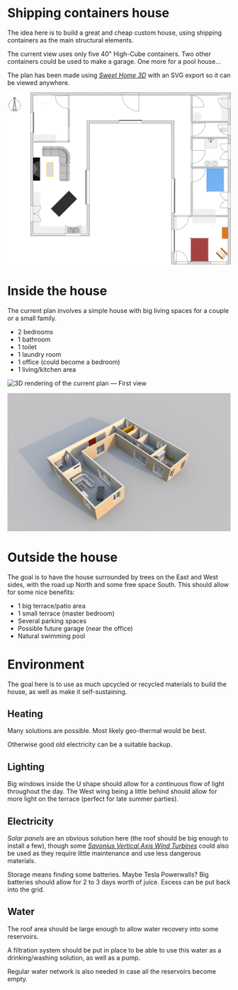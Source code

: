# Shipping containers house

The idea here is to build a great and cheap custom house, using shipping containers as the main structural elements.

The current view uses only five 40" High-Cube containers. Two other containers could be used to make a garage. One more for a pool house…

The plan has been made using [*Sweet Home 3D*](http://www.sweethome3d.com/) with an SVG export so it can be viewed anywhere.

![Current House Plan](3D-Plan.svg)

# Inside the house

The current plan involves a simple house with big living spaces for a couple or a small family.

* 2 bedrooms
* 1 bathroom
* 1 toilet
* 1 laundry room
* 1 office (could become a bedroom)
* 1 living/kitchen area

![3D rendering of the current plan — First view](3D-Plan_Spring_18-00_SE.png)

![3D rendering of the current plan — Second view](3D-Plan_Winter_12-00_SW.png)

# Outside the house

The goal is to have the house surrounded by trees on the East and West sides, with the road up North and some free space South. This should allow for some nice benefits:

* 1 big terrace/patio area
* 1 small terrace (master bedroom)
* Several parking spaces
* Possible future garage (near the office)
* Natural swimming pool

# Environment

The goal here is to use as much upcycled or recycled materials to build the house, as well as make it self-sustaining.

## Heating

Many solutions are possible. Most likely geo-thermal would be best.

Otherwise good old electricity can be a suitable backup.

## Lighting

Big windows inside the U shape should allow for a continuous flow of light throughout the day. The West wing being a little behind should allow for more light on the terrace (perfect for late summer parties).

## Electricity

*Solar panels* are an obvious solution here (the roof should be big enough to install a few), though some [*Savonius Vertical Axis Wind Turbines*](https://www.youtube.com/watch?v=Wlxz-KzebbQ) could also be used as they require little maintenance and use less dangerous materials.

Storage means finding some batteries. Maybe Tesla Powerwalls? Big batteries should allow for 2 to 3 days worth of juice. Excess can be put back into the grid.

## Water

The roof area should be large enough to allow water recovery into some reservoirs.

A filtration system should be put in place to be able to use this water as a drinking/washing solution, as well as a pump.

Regular water network is also needed in case all the reservoirs become empty.
